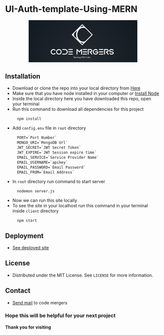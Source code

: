 # UI-Auth-template-Using-MERN

<p align="center">
  <a href="https://github.com/Code-Mergers/UI-Auth-Template-Using-React">
    <img src="images/CodeMergers-Banner.png" alt="Logo" width=70%>
  </a>
</p>
  
## Installation
- Download or clone the repo into your local directory from [Here](https://github.com/Code-Mergers/UI-Auth-Template-Using-MERN)
- Make sure that you have node installed in your computer or [Install Node](https://nodejs.org/en/)
- Inside the local directory here you have downloaded this repo, open your terminal
- Run this command to download all dependencies for this project
  ```SH 
    npm install
- Add `config.env` file in `root` directory
  ```JS 
    PORT=`Port Number`
    MONGO_URI=`MongoDB Url`
    JWT_SECRET=`JWT Secret Token`
    JWT_EXPIRE=`JWT Session expire time`
    EMAIL_SERVICE=`Service Provider Name`
    EMAIL_USERNAME=`apikey`
    EMAIL_PASSWORD=`Email Password`
    EMAIL_FROM=`Email Address`
- In `root` directory run command to start server
  ```SH
    nodemon server.js
- Now we can run this site locally 
- To see the site in your localhost run this command in your terminal inside `client` directory
  ```SH 
    npm start
  ```  
## Deployment
- [See deployed site](https://code-mergers.github.io/simple_site_maintenance/)

## License
- Distributed under the MIT License. See `LICENSE` for more information.

## Contact
- [Send mail](mailto:codemergers.org@gmail.com) to code mergers

### Hope this will be helpful for your next project
#### Thank you for visiting
